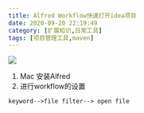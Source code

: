 ```yaml
---
title: Alfred Workflow快速打开idea项目
date: 2020-09-20 22:19:49
category: [扩展知识,日常工具]
tags: [项目管理工具,maven]
---
```


![](/images/alfred/open_idea.gif)

1. Mac 安装Alfred
2. 进行workflow的设置

```
keyword-->file filter--> open file
```


 
